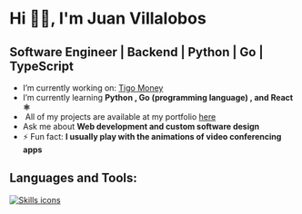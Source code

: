 #  Hi ‍👦🏾, I'm Juan Villalobos

##  Software Engineer | Backend | Python | Go | TypeScript

-  I’m currently working on: [Tigo Money](https://tigomoney.com/gt/home-gt) 
-  I’m currently learning **Python , Go (programming language) , and React ⚛️**
- ‍ All of my projects are available at my portfolio [here](https://jairvillalobos.github.io/)
-  Ask me about **Web development  and custom software design**
- ⚡ Fun fact: **I usually play with the animations of video conferencing apps**

## Languages and Tools:

<p align="left">
  <a href="https://skillicons.dev">
    <img src="https://skillicons.dev/icons?i=docker,fastapi,aws,go,django,python,java,figma,express,angular,sass,nextjs,js,html,css,react,postman,postgresql,linux,nodejs,git,spring,tailwindcss,mysql,qt,sequelize,vscode,wordpress,ts,bootstrap" alt="Skills icons" />
  </a>
</p>
